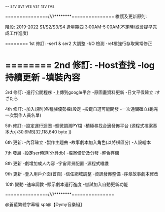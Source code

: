 --
srv svr vrs vsr rsv rvs

===============////********===============
維護及更新原則:

階段: 2019-2022
S1/S2/S3/S4
逢星期四 3:00AM-5:00AM(不定時/或會提早完成工作進度)

========
1st 修訂: 
	-ser1 & ser2 大調整
	-I/O 檢測
	-ref檔強行存取異常修正

========
2nd 修訂:
	-Host查找
	-log持續更新
	-填裝內容
========
3rd 修訂:
	-進行公開程序
	-上傳到google平台
	-原圖畫資料更新
 	-日文平假確立 :すざたら
	
4th 修訂:
	-加入規則(各種族優勢檔)設定
	-按鍵自選可能開發
	-一次通關確立(跑完一次製作人員名單)

5th 修訂:
	-設定運行迴圈
	-輕微調測PY檔
	-積極尋找合適發佈平台
	(源程式檔案基本大小30.6MB[32,118,640 byte ])

6th 更新:
	-內容確立
	-製作主題曲
	-故事劇本加入角色(以將棋區分)
	-人設繪本

7th 發展
	-設定ser頻道[分貝db]
	-檔案備份及分發
	-整合存儲

8th 更新
	-劇增加成人內容
	-宇宙背景配置
	-源程式維謢

9th 更新
	-登入用戶介面(首頁)
	-信任網域調整
	-資訊發佈整備
	-序章故事劇本修改

10th 變動
	-速率調教
	-顯示劇本運行進度
	-嘗試加入自動更新功能


===============////********===============

@蒼藍繁體字幕組
spt@【Dymy音樂組】
